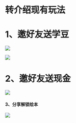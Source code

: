# 转介绍现有玩法

# 1、邀好友送学豆

![](https://qhdtc.oss-cn-chengdu.aliyuncs.com/obsidian/image_9YOrUn3Pws.png)

![](https://qhdtc.oss-cn-chengdu.aliyuncs.com/obsidian/IMG_2769_wniv4JfSdL.JPEG)

# 2、邀好友送现金

![](https://qhdtc.oss-cn-chengdu.aliyuncs.com/obsidian/IMG_2770_P-WnLHP2Um.JPEG)

#### 3、分享解锁绘本

![](https://qhdtc.oss-cn-chengdu.aliyuncs.com/obsidian/IMG_2773_2L9IRMFQmb.PNG)
